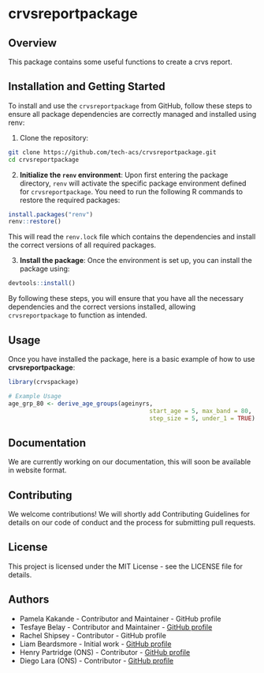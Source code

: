 # crvsreportpackage

## Overview

This package contains some useful functions to create a crvs report.

## Installation and Getting Started

To install and use the `crvsreportpackage` from GitHub, follow these steps to ensure all package dependencies are correctly managed and installed using renv:

1. Clone the repository:

```sh
git clone https://github.com/tech-acs/crvsreportpackage.git
cd crvsreportpackage
```

2. __Initialize the `renv` environment__: Upon first entering the package directory, `renv` will activate the specific package environment defined for `crvsreportpackage`. You need to run the following R commands to restore the required packages:

```R
install.packages("renv")
renv::restore()
```

This will read the `renv.lock` file which contains the dependencies and install the correct versions of all required packages.

3. __Install the package__: Once the environment is set up, you can install the package using:

```R
devtools::install()
```

By following these steps, you will ensure that you have all the necessary dependencies and the correct versions installed, allowing `crvsreportpackage` to function as intended.


## Usage

Once you have installed the package, here is a basic example of how to use
__crvsreportpackage__:

```r
library(crvspackage)

# Example Usage
age_grp_80 <- derive_age_groups(ageinyrs,
                                        start_age = 5, max_band = 80,
                                        step_size = 5, under_1 = TRUE)
```


## Documentation

We are currently working on our documentation, this will soon be available in
website format.

## Contributing

We welcome contributions! We will shortly add Contributing Guidelines for details
on our code of conduct and the process for submitting pull requests.

## License

This project is licensed under the MIT License - see the LICENSE file for details.

## Authors

- Pamela Kakande - Contributor and Maintainer - GitHub profile
- Tesfaye Belay - Contributor and Maintainer - [GitHub profile](https://github.com/tbelay)
- Rachel Shipsey - Contributor - GitHub profile
- Liam Beardsmore - Initial work - [GitHub profile](https://github.com/beardl-ons)
- Henry Partridge (ONS) - Contributor - [GitHub profile](https://github.com/rcatlord)
- Diego Lara (ONS) - Contributor - [GitHub profile](https://github.com/diego-ons)

